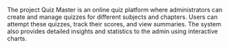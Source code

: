 The project Quiz Master is an online quiz platform where administrators can create and manage
quizzes for different subjects and chapters. Users can attempt these quizzes, track their scores, and
view summaries. The system also provides detailed insights and statistics to the admin using
interactive charts.
